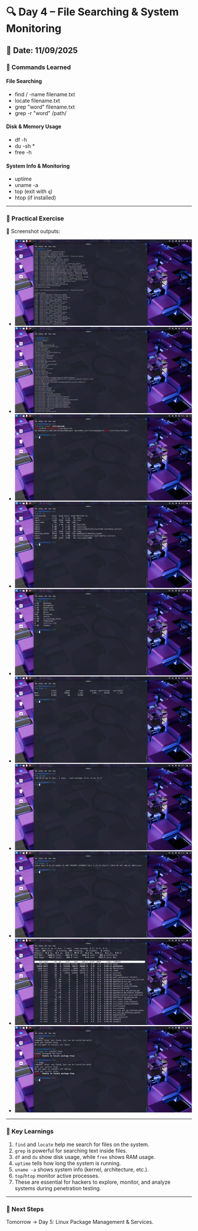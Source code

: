 # 🔍 Day 4 – File Searching & System Monitoring

## 📅 Date: 11/09/2025

### 🔹 Commands Learned

#### File Searching
- find / -name filename.txt
- locate filename.txt
- grep "word" filename.txt
- grep -r "word" /path/

#### Disk & Memory Usage
- df -h
- du -sh *
- free -h

#### System Info & Monitoring
- uptime
- uname -a
- top (exit with `q`)
- htop (if installed)

---

### 🔹 Practical Exercise
📸 Screenshot outputs:
- ![find](images/day4_find.png)
- ![locate](images/day4_locate.png)
- ![grep](images/day4_grep.png)
- ![df](images/day4_df.png)
- ![du](images/day4_du.png)
- ![free](images/day4_free.png)
- ![uptime](images/day4_uptime.png)
- ![uname](images/day4_uname.png)
- ![top](images/day4_top.png)
- ![htop](images/day4_htop.png)

---

### 🔹 Key Learnings
1. `find` and `locate` help me search for files on the system.  
2. `grep` is powerful for searching text inside files.  
3. `df` and `du` show disk usage, while `free` shows RAM usage.  
4. `uptime` tells how long the system is running.  
5. `uname -a` shows system info (kernel, architecture, etc.).  
6. `top`/`htop` monitor active processes.  
7. These are essential for hackers to explore, monitor, and analyze systems during penetration testing.

---

### 🔹 Next Steps
Tomorrow → Day 5: Linux Package Management & Services.
